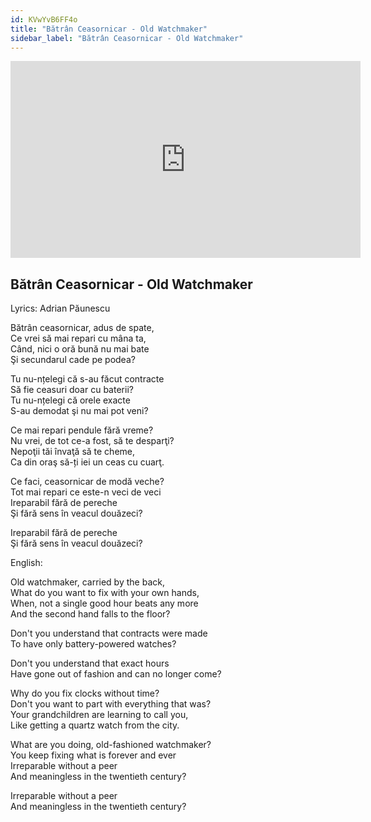 ```yaml
---
id: KVwYvB6FF4o
title: "Bătrân Ceasornicar - Old Watchmaker"
sidebar_label: "Bătrân Ceasornicar - Old Watchmaker"
---
```


<div class="video-float-container">
  <iframe
    width="560"
    height="315"
    src="https://www.youtube.com/embed/KVwYvB6FF4o"
    title="YouTube video player"
    frameborder="0"
    allow="accelerometer; autoplay; clipboard-write; encrypted-media; gyroscope; picture-in-picture; web-share"
    referrerpolicy="strict-origin-when-cross-origin"
    allowfullscreen
  ></iframe>
</div>

## Bătrân Ceasornicar - Old Watchmaker

Lyrics: Adrian Păunescu

Bătrân ceasornicar, adus de spate,  
Ce vrei să mai repari cu mâna ta,  
Când, nici o oră bună nu mai bate  
Şi secundarul cade pe podea?

Tu nu-nțelegi că s-au făcut contracte  
Să fie ceasuri doar cu baterii?  
Tu nu-nțelegi că orele exacte  
S-au demodat şi nu mai pot veni?

Ce mai repari pendule fără vreme?  
Nu vrei, de tot ce-a fost, să te desparţi?  
Nepoţii tăi învaţă să te cheme,  
Ca din oraş să-ți iei un ceas cu cuarţ.

Ce faci, ceasornicar de modă veche?  
Tot mai repari ce este-n veci de veci  
Ireparabil fără de pereche  
Şi fără sens în veacul douăzeci?

Ireparabil fără de pereche  
Şi fără sens în veacul douăzeci?

English:

Old watchmaker, carried by the back,  
What do you want to fix with your own hands,  
When, not a single good hour beats any more  
And the second hand falls to the floor?

Don't you understand that contracts were made  
To have only battery-powered watches?

Don't you understand that exact hours  
Have gone out of fashion and can no longer come?

Why do you fix clocks without time?  
Don't you want to part with everything that was?  
Your grandchildren are learning to call you,  
Like getting a quartz watch from the city.

What are you doing, old-fashioned watchmaker?  
You keep fixing what is forever and ever  
Irreparable without a peer  
And meaningless in the twentieth century?

Irreparable without a peer  
And meaningless in the twentieth century?
